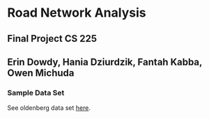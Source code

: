 # Road Network Analysis
## Final Project CS 225
## Erin Dowdy, Hania Dziurdzik, Fantah Kabba, Owen Michuda

### Sample Data Set
See oldenberg data set [here](https://www.cs.utah.edu/~lifeifei/research/tpq/OL.cedge).
